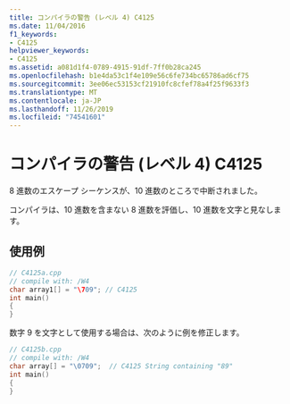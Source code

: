 ```yaml
---
title: コンパイラの警告 (レベル 4) C4125
ms.date: 11/04/2016
f1_keywords:
- C4125
helpviewer_keywords:
- C4125
ms.assetid: a081d1f4-0789-4915-91df-7ff0b28ca245
ms.openlocfilehash: b1e4da53c1f4e109e56c6fe734bc65786ad6cf75
ms.sourcegitcommit: 3ee06ec53153cf21910fc8cfef78a4f25f9633f3
ms.translationtype: MT
ms.contentlocale: ja-JP
ms.lasthandoff: 11/26/2019
ms.locfileid: "74541601"
---
```

# <a name="compiler-warning-level-4-c4125"></a>コンパイラの警告 (レベル 4) C4125

8 進数のエスケープ シーケンスが、10 進数のところで中断されました。

コンパイラは、10 進数を含まない 8 進数を評価し、10 進数を文字と見なします。

## <a name="example"></a>使用例

```cpp
// C4125a.cpp
// compile with: /W4
char array1[] = "\709"; // C4125
int main()
{
}
```

数字 9 を文字として使用する場合は、次のように例を修正します。

```cpp
// C4125b.cpp
// compile with: /W4
char array[] = "\0709";  // C4125 String containing "89"
int main()
{
}
```